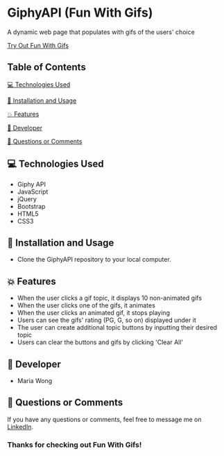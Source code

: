 # GiphyAPI (Fun With Gifs)

A dynamic web page that populates with gifs of the users' choice 

[Try Out Fun With Gifs](https://mwong770.github.io/GiphyAPI/)


## Table of Contents

[:computer:  Technologies Used](#technologies-used)

[:dvd:  Installation and Usage](#installation)

[:boom:  Features](#features)

[:bust_in_silhouette:  Developer](#developer)

[:email:  Questions or Comments](#questions-or-comments)


## <a name="technologies-used"></a> :computer: Technologies Used 
 
* Giphy API
* JavaScript
* jQuery
* Bootstrap
* HTML5
* CSS3


## <a name="installation"></a> :dvd: Installation and Usage 

* Clone the GiphyAPI repository to your local computer.


## <a name="features"></a> :boom: Features

* When the user clicks a gif topic, it displays 10 non-animated gifs
* When the user clicks one of the gifs, it animates
* When the user clicks an animated gif, it stops playing
* Users can see the gifs' rating (PG, G, so on) displayed under it 
* The user can create additional topic buttons by inputting their desired topic
* Users can clear the buttons and gifs by clicking 'Clear All'


## <a name="developer"></a> :bust_in_silhouette: Developer

* Maria Wong 


## <a name="questions-or-comments"></a> :email: Questions or Comments 

If you have any questions or comments, feel free to message me on [LinkedIn](https://www.linkedin.com/in/maria-wong/).

 ### Thanks for checking out Fun With Gifs!
